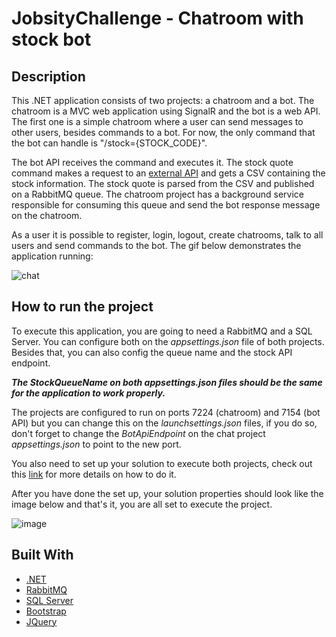 # JobsityChallenge - Chatroom with stock bot

## Description
This .NET application consists of two projects: a chatroom and a bot. The chatroom is a MVC web application using SignalR and the bot is a web API. The first one is a simple chatroom where a user can send messages to other users, besides commands to a bot. For now, the only command that the bot can handle is "/stock={STOCK_CODE}".

The bot API receives the command and executes it. The stock quote command makes a request to an [external API](https://stooq.pl/) and gets a CSV containing the stock information. The stock quote is parsed from the CSV and published on a RabbitMQ queue. The chatroom project has a background service responsible for consuming this queue and send the bot response message on the chatroom.

As a user it is possible to register, login, logout, create chatrooms, talk to all users and send commands to the bot. The gif below demonstrates the application running:

![chat](https://user-images.githubusercontent.com/24402145/174697362-b84d9c84-6dc6-4339-a044-99490817f41b.gif)


## How to run the project
To execute this application, you are going to need a RabbitMQ and a SQL Server. You can configure both on the *appsettings.json* file of both projects.
Besides that, you can also config the queue name and the stock API endpoint.

***The StockQueueName on both appsettings.json files should be the same for the application to work properly.***

The projects are configured to run on ports 7224 (chatroom) and 7154 (bot API) but you can change this on the *launchsettings.json* files, if you do so, don't forget to change the *BotApiEndpoint* on the chat project *appsettings.json* to point to the new port.

You also need to set up your solution to execute both projects, check out this [link](https://docs.microsoft.com/en-us/visualstudio/ide/how-to-set-multiple-startup-projects?view=vs-2022) for more details on how to do it.

After you have done the set up, your solution properties should look like the image below and that's it, you are all set to execute the project.

![image](https://user-images.githubusercontent.com/24402145/174517060-38fc3a1b-f400-4284-b1a6-ee651a50f07c.png)

## Built With

- [.NET](https://dotnet.microsoft.com/en-us/)
- [RabbitMQ](https://www.rabbitmq.com/)
- [SQL Server](https://www.microsoft.com/pt-br/sql-server)
- [Bootstrap](https://getbootstrap.com/)
- [JQuery](https://jquery.com/)
